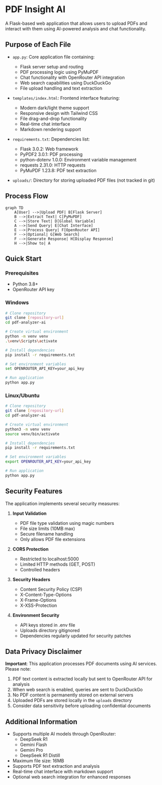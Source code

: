 # PDF Insight AI

A Flask-based web application that allows users to upload PDFs and interact with them using AI-powered analysis and chat functionality.

## Purpose of Each File

- `app.py`: Core application file containing:
  - Flask server setup and routing
  - PDF processing logic using PyMuPDF
  - Chat functionality with OpenRouter API integration
  - Web search capabilities using DuckDuckGo
  - File upload handling and text extraction

- `templates/index.html`: Frontend interface featuring:
  - Modern dark/light theme support
  - Responsive design with Tailwind CSS
  - File drag-and-drop functionality
  - Real-time chat interface
  - Markdown rendering support

- `requirements.txt`: Dependencies list:
  - Flask 3.0.2: Web framework
  - PyPDF2 3.0.1: PDF processing
  - python-dotenv 1.0.0: Environment variable management
  - requests 2.31.0: HTTP requests
  - PyMuPDF 1.23.8: PDF text extraction

- `uploads/`: Directory for storing uploaded PDF files (not tracked in git)

## Process Flow

```mermaid
graph TD
    A[User] -->|Upload PDF| B[Flask Server]
    B -->|Extract Text| C[PyMuPDF]
    C -->|Store Text| D[Global Variable]
    A -->|Send Query| E[Chat Interface]
    E -->|Process Query| F[OpenRouter API]
    F -->|Optional| G[Web Search]
    F -->|Generate Response| H[Display Response]
    H -->|Show to| A
```

## Quick Start

### Prerequisites
- Python 3.8+
- OpenRouter API key

### Windows
```bash
# Clone repository
git clone [repository-url]
cd pdf-analyzer-ai

# Create virtual environment
python -m venv venv
.\venv\Scripts\activate

# Install dependencies
pip install -r requirements.txt

# Set environment variables
set OPENROUTER_API_KEY=your_api_key

# Run application
python app.py
```

### Linux/Ubuntu
```bash
# Clone repository
git clone [repository-url]
cd pdf-analyzer-ai

# Create virtual environment
python3 -m venv venv
source venv/bin/activate

# Install dependencies
pip install -r requirements.txt

# Set environment variables
export OPENROUTER_API_KEY=your_api_key

# Run application
python app.py
```

## Security Features

The application implements several security measures:

1. **Input Validation**
   - PDF file type validation using magic numbers
   - File size limits (10MB max)
   - Secure filename handling
   - Only allows PDF file extensions

2. **CORS Protection**
   - Restricted to localhost:5000
   - Limited HTTP methods (GET, POST)
   - Controlled headers

3. **Security Headers**
   - Content Security Policy (CSP)
   - X-Content-Type-Options
   - X-Frame-Options
   - X-XSS-Protection

4. **Environment Security**
   - API keys stored in .env file
   - Uploads directory gitignored
   - Dependencies regularly updated for security patches

## Data Privacy Disclaimer

**Important**: This application processes PDF documents using AI services. Please note:

1. PDF text content is extracted locally but sent to OpenRouter API for analysis
2. When web search is enabled, queries are sent to DuckDuckGo
3. No PDF content is permanently stored on external servers
4. Uploaded PDFs are stored locally in the `uploads` directory
5. Consider data sensitivity before uploading confidential documents

## Additional Information

- Supports multiple AI models through OpenRouter:
  - DeepSeek R1
  - Gemini Flash
  - Gemini Pro
  - DeepSeek R1 Distill
- Maximum file size: 16MB
- Supports PDF text extraction and analysis
- Real-time chat interface with markdown support
- Optional web search integration for enhanced responses
